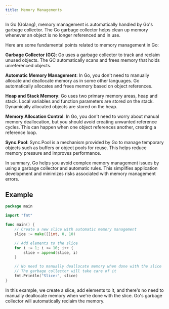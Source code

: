 ```yaml
---
title: Memory Managements
---
```


In Go (Golang), memory management is automatically handled by Go's garbage collector. The Go garbage collector helps clean up memory whenever an object is no longer referenced and in use.

Here are some fundamental points related to memory management in Go:

**Garbage Collector (GC)**: Go uses a garbage collector to track and reclaim unused objects. The GC automatically scans and frees memory that holds unreferenced objects.

**Automatic Memory Management**: In Go, you don't need to manually allocate and deallocate memory as in some other languages. Go automatically allocates and frees memory based on object references.

**Heap and Stack Memory**: Go uses two primary memory areas, heap and stack. Local variables and function parameters are stored on the stack. Dynamically allocated objects are stored on the heap.

**Memory Allocation Control**: In Go, you don't need to worry about manual memory deallocation, but you should avoid creating unwanted reference cycles. This can happen when one object references another, creating a reference loop.

**Sync.Pool**: Sync.Pool is a mechanism provided by Go to manage temporary objects such as buffers or object pools for reuse. This helps reduce memory pressure and improves performance.

In summary, Go helps you avoid complex memory management issues by using a garbage collector and automatic rules. This simplifies application development and minimizes risks associated with memory management errors.

## Example 

```go
package main

import "fmt"

func main() {
    // Create a new slice with automatic memory management
    slice := make([]int, 0, 10)

    // Add elements to the slice
    for i := 1; i <= 10; i++ {
        slice = append(slice, i)
    }

    // No need to manually deallocate memory when done with the slice
    // The garbage collector will take care of it
    fmt.Println("Slice:", slice)
}
```

In this example, we create a slice, add elements to it, and there's no need to manually deallocate memory when we're done with the slice. Go's garbage collector will automatically reclaim the memory.